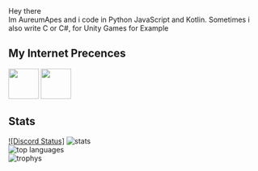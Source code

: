 <div>
Hey there <br>
Im AureumApes and i code in Python JavaScript and Kotlin.
Sometimes i also write C or C#, for Unity Games for Example

## My Internet Precences
<span>
<a href="https://discord.com/users/608920482284306434"><img height="60" width="60" src="https://cdn.jsdelivr.net/npm/simple-icons@v4/icons/discord.svg"/></a>
 <a href="https://www.reddit.com/user/AureumApes"><img height="60" width="60" src="https://cdn.jsdelivr.net/npm/simple-icons@4.22.0/icons/reddit.svg"></a>
</span>

## Stats
[![Discord Status]](https://discord.c99.nl/widget/theme-4/608920482284306434.png)
<img alt="stats" src="https://github-readme-stats.vercel.app/api?username=AureumApes&show_icons=true&count_private=true&theme=radical"><br>
<img alt="top languages" src="https://github-readme-stats.vercel.app/api/top-langs/?username=AureumApes&theme=radical"><br>
<img alt="trophys" src="https://github-profile-trophy.vercel.app/?username=AureumApes&theme=radical">
